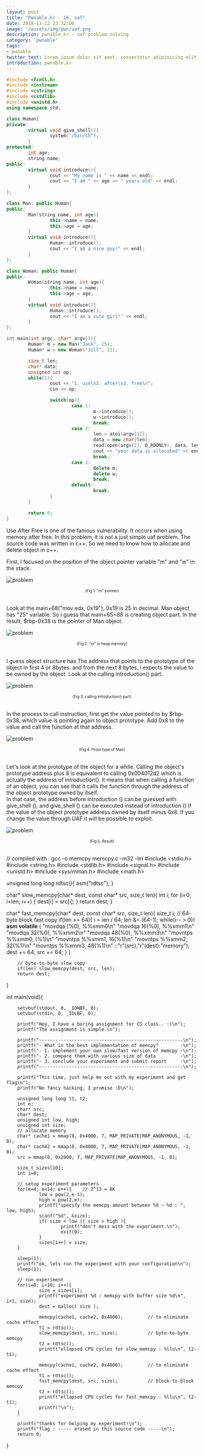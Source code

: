 ```yaml
---
layout: post
title: "Pwnable.kr - 16. uaf"
date: 2018-11-12 23:32:00
image: '/assets/img/pwn/uaf.png'
description: pwnable.kr - uaf problem solving
category: 'pwnable'
tags:
- pwnable
twitter_text: Lorem ipsum dolor sit amet, consectetur adipisicing elit.
introduction: pwnable.kr
---
```



~~~cpp
#include <fcntl.h>
#include <iostream>
#include <cstring>
#include <cstdlib>
#include <unistd.h>
using namespace std;

class Human{
private:
        virtual void give_shell(){
                system("/bin/sh");
        }
protected:
        int age;
        string name;
public:
        virtual void introduce(){
                cout << "My name is " << name << endl;
                cout << "I am " << age << " years old" << endl;
        }
};

class Man: public Human{
public:
        Man(string name, int age){
                this->name = name;
                this->age = age;
        }
        virtual void introduce(){
                Human::introduce();
                cout << "I am a nice guy!" << endl;
        }
};

class Woman: public Human{
public:
        Woman(string name, int age){
                this->name = name;
                this->age = age;
        }
        virtual void introduce(){
                Human::introduce();
                cout << "I am a cute girl!" << endl;
        }
};

int main(int argc, char* argv[]){
        Human* m = new Man("Jack", 25);
        Human* w = new Woman("Jill", 21);

        size_t len;
        char* data;
        unsigned int op;
        while(1){
                cout << "1. use\n2. after\n3. free\n";
                cin >> op;

                switch(op){
                        case 1:
                                m->introduce();
                                w->introduce();
                                break;
                        case 2:
                                len = atoi(argv[1]);
                                data = new char[len];
                                read(open(argv[2], O_RDONLY), data, len);
                                cout << "your data is allocated" << endl;
                                break;
                        case 3:
                                delete m;
                                delete w;
                                break;
                        default:
                                break;
                }
        }

        return 0;
}
~~~

Use After Free is one of the famous vulnerability. It occurs when using memory after free. In this problem, it is not a just simple uaf problem. The source code was written in c++. So we need to know how to allocate and delete object in c++.

First, I focused on the position of the object pointer variable "m" and "w" in the stack. 

![problem](/assets/img/pwn/uaf/p_man.PNG "p_man")
<center><font size="0.5em">(Fig 1. "m" pointer)</font></center><br>

Look at the main+68("mov edx, 0x19"), 0x19 is 25 in decimal. Man object has "25" variable. So i guess that main+65~88 is creating object part. In the result, $rbp-0x38 is the pointer of Man object.

![problem](/assets/img/pwn/uaf/in_man.PNG "in_man")
<center><font size="0.5em">(Fig 2. "m" in heap memory)</font></center><br>

I guess object structure has The address that points to the prototype of the object in first 4 or 8bytes. and from the next 8 bytes, i expects the value to be owned by the object. Look at the calling introduction() part. 

![problem](/assets/img/pwn/uaf/introduction.PNG "calling introduction() part")
<center><font size="0.5em">(Fig 3. calling introduction() part)</font></center><br>

In the process to call instruction, first get the value pointed to by $rbp-0x38, which value is pointing again to object prototype. Add 0x8 to the value and call the function at that address. 

![problem](/assets/img/pwn/uaf/proto.PNG "Proto type of Man")
<center><font size="0.5em">(Fig 4. Proto type of Man)</font></center><br>

Let's look at the prototype of the object for a while. Calling the object's prototype address plus 8 is equivalent to calling 0x004012d2 which is actually the address of introduction(). it means that when calling a function of an object, you can see that it calls the function through the address of the object prototype owned by itself. <br>
In that case, the address before introduction () can be guessed with give_shell (), and give_shell () can be executed instead of introduction () if the value of the object prototype address owned by itself minus 0x8. If you change the value through UAF it will be possible to exploit.

![problem](/assets/img/pwn/uaf/result.PNG "result")
<center><font size="0.5em">(Fig 5. Result)</font></center><br>


// compiled with : gcc -o memcpy memcpy.c -m32 -lm
#include <stdio.h>
#include <string.h>
#include <stdlib.h>
#include <signal.h>
#include <unistd.h>
#include <sys/mman.h>
#include <math.h>

unsigned long long rdtsc(){
        asm("rdtsc");
}

char* slow_memcpy(char* dest, const char* src, size_t len){
        int i;
        for (i=0; i<len; i++) {
                dest[i] = src[i];
        }
        return dest;
}

char* fast_memcpy(char* dest, const char* src, size_t len){
        size_t i;
        // 64-byte block fast copy
        if(len >= 64){
                i = len / 64;
                len &= (64-1);
                while(i-- > 0){
                        __asm__ __volatile__ (
                        "movdqa (%0), %%xmm0\n"
                        "movdqa 16(%0), %%xmm1\n"
                        "movdqa 32(%0), %%xmm2\n"
                        "movdqa 48(%0), %%xmm3\n"
                        "movntps %%xmm0, (%1)\n"
                        "movntps %%xmm1, 16(%1)\n"
                        "movntps %%xmm2, 32(%1)\n"
                        "movntps %%xmm3, 48(%1)\n"
                        ::"r"(src),"r"(dest):"memory");
                        dest += 64;
                        src += 64;
                }
        }

        // byte-to-byte slow copy
        if(len) slow_memcpy(dest, src, len);
        return dest;
}

int main(void){

        setvbuf(stdout, 0, _IONBF, 0);
        setvbuf(stdin, 0, _IOLBF, 0);

        printf("Hey, I have a boring assignment for CS class.. :(\n");
        printf("The assignment is simple.\n");

        printf("-----------------------------------------------------\n");
        printf("- What is the best implementation of memcpy?        -\n");
        printf("- 1. implement your own slow/fast version of memcpy -\n");
        printf("- 2. compare them with various size of data         -\n");
        printf("- 3. conclude your experiment and submit report     -\n");
        printf("-----------------------------------------------------\n");

        printf("This time, just help me out with my experiment and get flag\n");
        printf("No fancy hacking, I promise :D\n");

        unsigned long long t1, t2;
        int e;
        char* src;
        char* dest;
        unsigned int low, high;
        unsigned int size;
        // allocate memory
        char* cache1 = mmap(0, 0x4000, 7, MAP_PRIVATE|MAP_ANONYMOUS, -1, 0);
        char* cache2 = mmap(0, 0x4000, 7, MAP_PRIVATE|MAP_ANONYMOUS, -1, 0);
        src = mmap(0, 0x2000, 7, MAP_PRIVATE|MAP_ANONYMOUS, -1, 0);

        size_t sizes[10];
        int i=0;

        // setup experiment parameters
        for(e=4; e<14; e++){    // 2^13 = 8K
                low = pow(2,e-1);
                high = pow(2,e);
                printf("specify the memcpy amount between %d ~ %d : ", low, high);
                scanf("%d", &size);
                if( size < low || size > high ){
                        printf("don't mess with the experiment.\n");
                        exit(0);
                }
                sizes[i++] = size;
        }

        sleep(1);
        printf("ok, lets run the experiment with your configuration\n");
        sleep(1);

        // run experiment
        for(i=0; i<10; i++){
                size = sizes[i];
                printf("experiment %d : memcpy with buffer size %d\n", i+1, size);
                dest = malloc( size );

                memcpy(cache1, cache2, 0x4000);         // to eliminate cache effect
                t1 = rdtsc();
                slow_memcpy(dest, src, size);           // byte-to-byte memcpy
                t2 = rdtsc();
                printf("ellapsed CPU cycles for slow_memcpy : %llu\n", t2-t1);

                memcpy(cache1, cache2, 0x4000);         // to eliminate cache effect
                t1 = rdtsc();
                fast_memcpy(dest, src, size);           // block-to-block memcpy
                t2 = rdtsc();
                printf("ellapsed CPU cycles for fast_memcpy : %llu\n", t2-t1);
                printf("\n");
        }

        printf("thanks for helping my experiment!\n");
        printf("flag : ----- erased in this source code -----\n");
        return 0;
}
